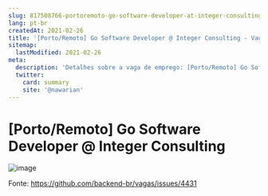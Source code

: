 ```yaml
---
slug: 817508766-portoremoto-go-software-developer-at-integer-consulting
lang: pt-br
createdAt: 2021-02-26
title: '[Porto/Remoto] Go Software Developer @ Integer Consulting - Vaga de Emprego'
sitemap:
  lastModified: 2021-02-26
meta:
  description: 'Detalhes sobre a vaga de emprego: [Porto/Remoto] Go Software Developer @ Integer Consulting'
  twitter:
    card: summary
    site: '@nawarian'
---
```


# [Porto/Remoto] Go Software Developer @ Integer Consulting

![image](https://user-images.githubusercontent.com/76117436/109329521-96590580-7852-11eb-9bdc-92765f9985cf.png)


Fonte: https://github.com/backend-br/vagas/issues/4431